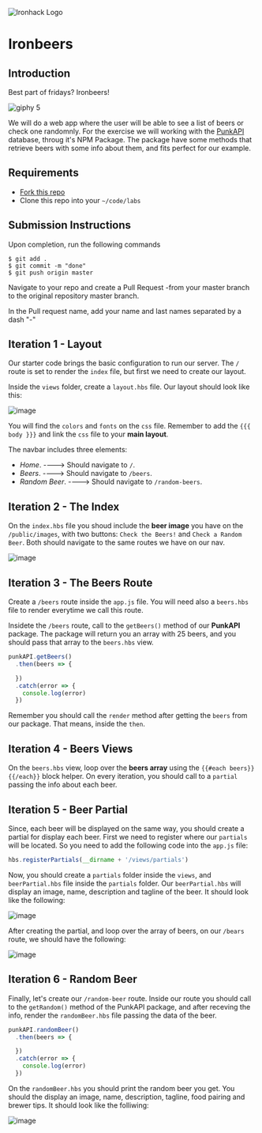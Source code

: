 ![Ironhack Logo](https://i.imgur.com/1QgrNNw.png)

# Ironbeers

## Introduction

Best part of fridays? Ironbeers! 

![giphy 5](https://user-images.githubusercontent.com/23629340/36723084-8d27891c-1baf-11e8-9572-f0f2a519bd72.gif)

We will do a web app where the user will be able to see a list of beers or check one randomnly. For the exercise we will working with the [PunkAPI](https://www.npmjs.com/package/punkapi-javascript-wrapper) database, throug it's NPM Package. The package have some methods that retrieve beers with some info about them, and fits perfect for our example.

## Requirements

- [Fork this repo](https://guides.github.com/activities/forking/)
- Clone this repo into your `~/code/labs`

## Submission Instructions

Upon completion, run the following commands
```
$ git add .
$ git commit -m "done"
$ git push origin master
```
Navigate to your repo and create a Pull Request -from your master branch to the original repository master branch.

In the Pull request name, add your name and last names separated by a dash "-"

## Iteration 1 - Layout

Our starter code brings the basic configuration to run our server. The `/` route is set to render the `index` file, but first we need to create our layout.

Inside the `views` folder, create a `layout.hbs` file. Our layout should look like this:

![image](https://user-images.githubusercontent.com/23629340/36723450-8bbcb164-1bb0-11e8-81c3-4fe939730bb9.png)

You will find the `colors` and `fonts` on the `css` file. Remember to add the `{{{ body }}}` and link the `css` file to your **main layout**.

The navbar includes three elements: 
- *Home*. ----> Should navigate to `/`.
- *Beers*. ----> Should navigate to `/beers`.
- *Random Beer*. ----> Should navigate to `/random-beers`.

## Iteration 2 - The Index

On the `index.hbs` file you shoud include the **beer image** you have on the `/public/images`, with two buttons: `Check the Beers!` and `Check a Random Beer`. Both should navigate to the same routes we have on our nav.

![image](https://user-images.githubusercontent.com/23629340/36723774-7d791ef2-1bb1-11e8-991b-39dbf4fd8a59.png)

## Iteration 3 - The Beers Route

Create a `/beers` route inside the `app.js` file. You will need also a `beers.hbs` file to render everytime we call this route.

Insidete the `/beers` route, call to the `getBeers()` method of our **PunkAPI** package. The package will return you an array with 25 beers, and you should pass that array to the `beers.hbs` view.

```javascript
punkAPI.getBeers()
  .then(beers => {

  })
  .catch(error => {
    console.log(error)
  })
```

Remember you should call the `render` method after getting the `beers` from our package. That means, inside the `then`.

## Iteration 4 - Beers Views

On the `beers.hbs` view, loop over the **beers array** using the `{{#each beers}} {{/each}}` block helper. On every iteration, you should call to a `partial` passing the info about each beer.

## Iteration 5 - Beer Partial

Since, each beer will be displayed on the same way, you should create a partial for display each beer. First we need to register where our `partials` will be located. So you need to add the following code into the `app.js` file:

```javascript
hbs.registerPartials(__dirname + '/views/partials')
```

Now, you should create a `partials` folder inside the `views`, and `beerPartial.hbs` file inside the `partials` folder. Our `beerPartial.hbs` will display an image, name, description and tagline of the beer. It should look like the following:

![image](https://user-images.githubusercontent.com/23629340/36724284-08872254-1bb3-11e8-9ff6-9b34346421ec.png)

After creating the partial, and loop over the array of beers, on our `/bears` route, we should have the following:

![image](https://user-images.githubusercontent.com/23629340/36724392-61fa7336-1bb3-11e8-8468-189908167e10.png)

## Iteration 6 - Random Beer

Finally, let's create our `/random-beer` route. Inside our route you should call to the `getRandom()` method of the PunkAPI package, and after receving the info, render the `randomBeer.hbs` file passing the data of the beer.

```javascript
punkAPI.randomBeer()
  .then(beers => {

  })
  .catch(error => {
    console.log(error)
  })
```

On the `randomBeer.hbs` you should print the random beer you get. You should the display an image, name, description, tagline, food pairing and brewer tips. It should look like the folliwing:

![image](https://user-images.githubusercontent.com/23629340/36724536-c5924892-1bb3-11e8-8f22-fd1f8ce316af.png)

